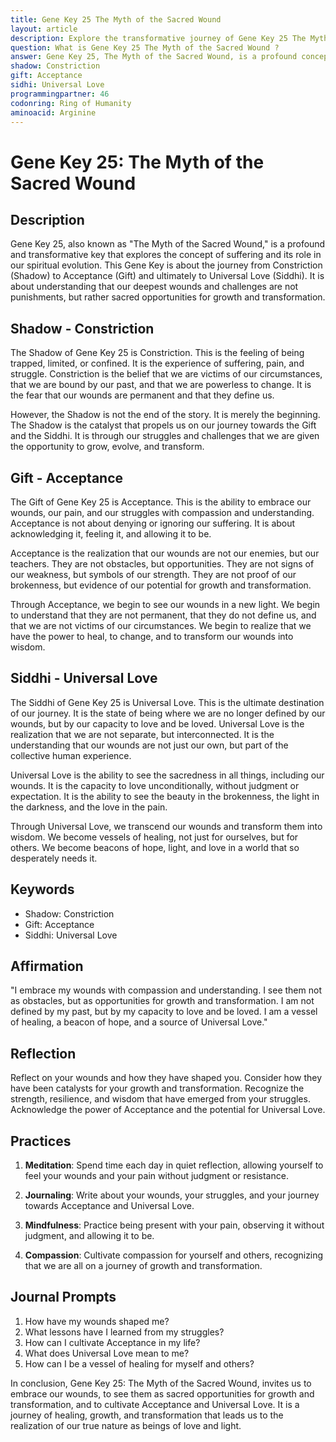 ```yaml
---
title: Gene Key 25 The Myth of the Sacred Wound
layout: article
description: Explore the transformative journey of Gene Key 25 The Myth of the Sacred Wound. Discover how our deepest wounds can become sacred opportunities for growth, leading to acceptance and universal love.
question: What is Gene Key 25 The Myth of the Sacred Wound ?
answer: Gene Key 25, The Myth of the Sacred Wound, is a profound concept that explores the transformative power of our deepest wounds. It suggests that our greatest challenges can become our most sacred gifts, leading to personal growth and spiritual enlightenment.
shadow: Constriction
gift: Acceptance
sidhi: Universal Love
programmingpartner: 46
codonring: Ring of Humanity
aminoacid: Arginine
---
```

# Gene Key 25: The Myth of the Sacred Wound

## Description

Gene Key 25, also known as "The Myth of the Sacred Wound," is a profound and transformative key that explores the concept of suffering and its role in our spiritual evolution. This Gene Key is about the journey from Constriction (Shadow) to Acceptance (Gift) and ultimately to Universal Love (Siddhi). It is about understanding that our deepest wounds and challenges are not punishments, but rather sacred opportunities for growth and transformation.

## Shadow - Constriction

The Shadow of Gene Key 25 is Constriction. This is the feeling of being trapped, limited, or confined. It is the experience of suffering, pain, and struggle. Constriction is the belief that we are victims of our circumstances, that we are bound by our past, and that we are powerless to change. It is the fear that our wounds are permanent and that they define us.

However, the Shadow is not the end of the story. It is merely the beginning. The Shadow is the catalyst that propels us on our journey towards the Gift and the Siddhi. It is through our struggles and challenges that we are given the opportunity to grow, evolve, and transform.

## Gift - Acceptance

The Gift of Gene Key 25 is Acceptance. This is the ability to embrace our wounds, our pain, and our struggles with compassion and understanding. Acceptance is not about denying or ignoring our suffering. It is about acknowledging it, feeling it, and allowing it to be.

Acceptance is the realization that our wounds are not our enemies, but our teachers. They are not obstacles, but opportunities. They are not signs of our weakness, but symbols of our strength. They are not proof of our brokenness, but evidence of our potential for growth and transformation.

Through Acceptance, we begin to see our wounds in a new light. We begin to understand that they are not permanent, that they do not define us, and that we are not victims of our circumstances. We begin to realize that we have the power to heal, to change, and to transform our wounds into wisdom.

## Siddhi - Universal Love

The Siddhi of Gene Key 25 is Universal Love. This is the ultimate destination of our journey. It is the state of being where we are no longer defined by our wounds, but by our capacity to love and be loved. Universal Love is the realization that we are not separate, but interconnected. It is the understanding that our wounds are not just our own, but part of the collective human experience.

Universal Love is the ability to see the sacredness in all things, including our wounds. It is the capacity to love unconditionally, without judgment or expectation. It is the ability to see the beauty in the brokenness, the light in the darkness, and the love in the pain.

Through Universal Love, we transcend our wounds and transform them into wisdom. We become vessels of healing, not just for ourselves, but for others. We become beacons of hope, light, and love in a world that so desperately needs it.

## Keywords

- Shadow: Constriction
- Gift: Acceptance
- Siddhi: Universal Love

## Affirmation

"I embrace my wounds with compassion and understanding. I see them not as obstacles, but as opportunities for growth and transformation. I am not defined by my past, but by my capacity to love and be loved. I am a vessel of healing, a beacon of hope, and a source of Universal Love."

## Reflection

Reflect on your wounds and how they have shaped you. Consider how they have been catalysts for your growth and transformation. Recognize the strength, resilience, and wisdom that have emerged from your struggles. Acknowledge the power of Acceptance and the potential for Universal Love.

## Practices

1. **Meditation**: Spend time each day in quiet reflection, allowing yourself to feel your wounds and your pain without judgment or resistance. 

2. **Journaling**: Write about your wounds, your struggles, and your journey towards Acceptance and Universal Love. 

3. **Mindfulness**: Practice being present with your pain, observing it without judgment, and allowing it to be.

4. **Compassion**: Cultivate compassion for yourself and others, recognizing that we are all on a journey of growth and transformation.

## Journal Prompts

1. How have my wounds shaped me? 
2. What lessons have I learned from my struggles? 
3. How can I cultivate Acceptance in my life? 
4. What does Universal Love mean to me? 
5. How can I be a vessel of healing for myself and others? 

In conclusion, Gene Key 25: The Myth of the Sacred Wound, invites us to embrace our wounds, to see them as sacred opportunities for growth and transformation, and to cultivate Acceptance and Universal Love. It is a journey of healing, growth, and transformation that leads us to the realization of our true nature as beings of love and light.
